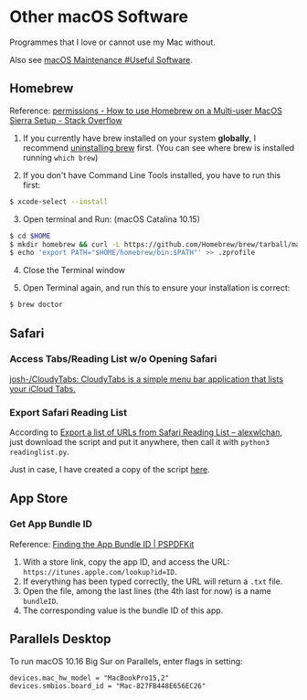 # Other macOS Software

Programmes that I love or cannot use my Mac without. 

Also see [macOS Maintenance \#Useful Software](../system-maintenance/macos.md#useful-software).

## Homebrew

Reference: [permissions - How to use Homebrew on a Multi-user MacOS Sierra Setup - Stack Overflow](https://stackoverflow.com/a/59691631)

1. If you currently have brew installed on your system **globally**, I recommend [uninstalling brew](https://github.com/homebrew/install#uninstall-homebrew) first. (You can see where brew is installed running `which brew`)

2. If you don't have Command Line Tools installed, you have to run this first:

```sh
$ xcode-select --install
```

3. Open terminal and Run: (macOS Catalina 10.15)

```sh
$ cd $HOME
$ mkdir homebrew && curl -L https://github.com/Homebrew/brew/tarball/master | tar xz --strip 1 -C homebrew
$ echo 'export PATH="$HOME/homebrew/bin:$PATH"' >> .zprofile
```

4. Close the Terminal window

5. Open Terminal again, and run this to ensure your installation is correct:

```sh
$ brew doctor
```

## Safari

### Access Tabs/Reading List w/o Opening Safari

[josh-/CloudyTabs: CloudyTabs is a simple menu bar application that lists your iCloud Tabs.](https://github.com/josh-/CloudyTabs)

### Export Safari Reading List

According to [Export a list of URLs from Safari Reading List – alexwlchan](https://alexwlchan.net/2015/11/export-urls-from-safari-reading-list/), just download the script and put it anywhere, then call it with `python3 readinglist.py`.

Just in case, I have created a copy of the script [here](https://gist.github.com/loikein/d9ebc90e65839c81088ec65caca3ebbe).

## App Store

### Get App Bundle ID

Reference: [Finding the App Bundle ID \| PSPDFKit](https://pspdfkit.com/guides/ios/current/faq/finding-the-app-bundle-id/)

1. With a store link, copy the app ID, and access the URL: `https://itunes.apple.com/lookup?id=ID`.
1. If everything has been typed correctly, the URL will return a `.txt` file.
1. Open the file, among the last lines (the 4th last for now) is a name `bundleID`.
1. The corresponding value is the bundle ID of this app.

## Parallels Desktop

To run macOS 10.16 Big Sur on Parallels, enter flags in setting:

```text
devices.mac_hw_model = "MacBookPro15,2"
devices.smbios.board_id = "Mac-827FB448E656EC26"
```
